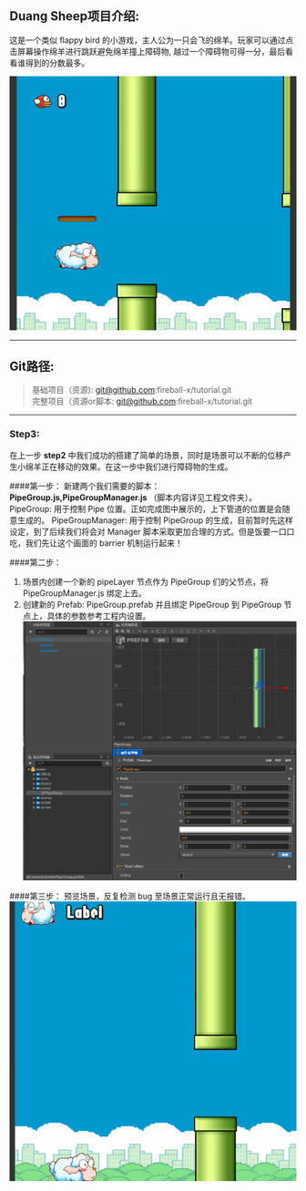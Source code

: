 ## Duang Sheep项目介绍:

这是一个类似 flappy bird 的小游戏，主人公为一只会飞的绵羊。玩家可以通过点击屏幕操作绵羊进行跳跃避免绵羊撞上障碍物,
越过一个障碍物可得一分，最后看看谁得到的分数最多。

![GameComplete_Capture](./res/complete.png)

---
## Git路径:

  >基础项目（资源): git@github.com:fireball-x/tutorial.git  
  >完整项目（资源or脚本: git@github.com:fireball-x/tutorial.git
  
----
### Step3:

在上一步 __step2__ 中我们成功的搭建了简单的场景，同时是场景可以不断的位移产生小绵羊正在移动的效果。在这一步中我们进行障碍物的生成。

####第一步：
新建两个我们需要的脚本：__PipeGroup.js,PipeGroupManager.js__ （脚本内容详见工程文件夹）。
PipeGroup: 用于控制 Pipe 位置。正如完成图中展示的，上下管道的位置是会随意生成的。
PipeGroupManager: 用于控制 PipeGroup 的生成，目前暂时先这样设定，到了后续我们将会对 Manager 脚本采取更加合理的方式。但是饭要一口口吃，我们先让这个画面的 barrier 机制运行起来！

####第二步：
1. 场景内创建一个新的 pipeLayer 节点作为 PipeGroup 们的父节点，将 PipeGroupManager.js 绑定上去。
2. 创建新的 Prefab: PipeGroup.prefab 并且绑定 PipeGroup 到 PipeGroup 节点上，具体的参数参考工程内设置。
![PipeGroupPrefab](./res/pipeGroup.png)

####第三步：
预览场景，反复检测 bug 至场景正常运行且无报错。
![sceneRunning](./res/sheep.gif)